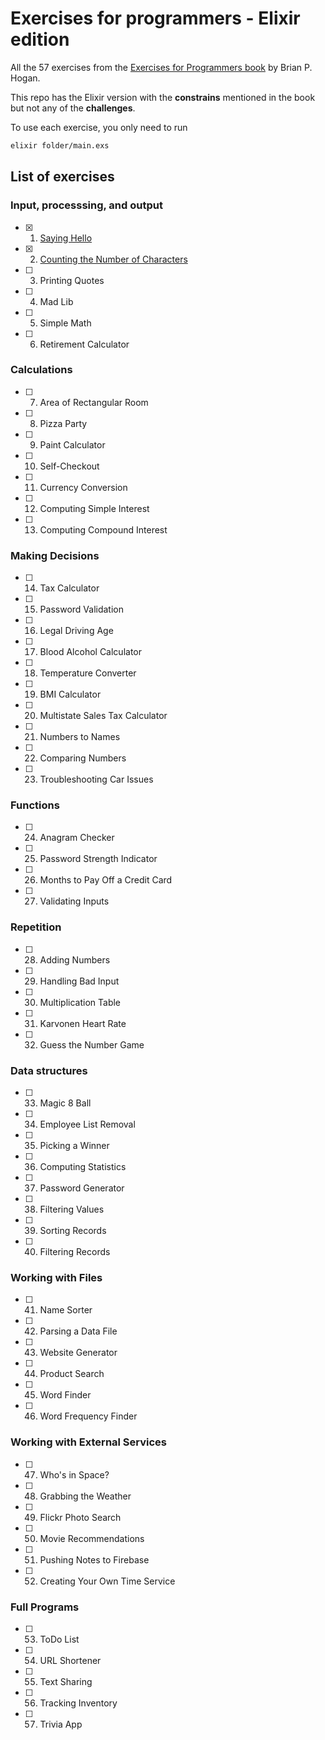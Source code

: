 # Exercises for programmers - Elixir edition

All the 57 exercises from the [Exercises for Programmers book](https://pragprog.com/book/bhwb/exercises-for-programmers) by Brian P. Hogan.

This repo has the Elixir version with the **constrains** mentioned in the book but not any of the **challenges**.

To use each exercise, you only need to run

```bash
elixir folder/main.exs
```

## List of exercises

### Input, processsing, and output

- [x] 1. [Saying Hello](/01_saying_hello)
- [x] 2. [Counting the Number of Characters](/02_counting_the_number_of_characters)
- [ ] 3. Printing Quotes
- [ ] 4. Mad Lib
- [ ] 5. Simple Math
- [ ] 6. Retirement Calculator

### Calculations

- [ ] 7. Area of Rectangular Room
- [ ] 8. Pizza Party
- [ ] 9. Paint Calculator
- [ ] 10. Self-Checkout
- [ ] 11. Currency Conversion
- [ ] 12. Computing Simple Interest
- [ ] 13. Computing Compound Interest

### Making Decisions

- [ ] 14. Tax Calculator
- [ ] 15. Password Validation
- [ ] 16. Legal Driving Age
- [ ] 17. Blood Alcohol Calculator
- [ ] 18. Temperature Converter
- [ ] 19. BMI Calculator
- [ ] 20. Multistate Sales Tax Calculator
- [ ] 21. Numbers to Names
- [ ] 22. Comparing Numbers
- [ ] 23. Troubleshooting Car Issues

### Functions

- [ ] 24. Anagram Checker
- [ ] 25. Password Strength Indicator
- [ ] 26. Months to Pay Off a Credit Card
- [ ] 27. Validating Inputs

### Repetition

- [ ] 28. Adding Numbers
- [ ] 29. Handling Bad Input
- [ ] 30. Multiplication Table
- [ ] 31. Karvonen Heart Rate
- [ ] 32. Guess the Number Game

### Data structures

- [ ] 33. Magic 8 Ball
- [ ] 34. Employee List Removal
- [ ] 35. Picking a Winner
- [ ] 36. Computing Statistics
- [ ] 37. Password Generator
- [ ] 38. Filtering Values
- [ ] 39. Sorting Records
- [ ] 40. Filtering Records

### Working with Files

- [ ] 41. Name Sorter
- [ ] 42. Parsing a Data File
- [ ] 43. Website Generator
- [ ] 44. Product Search
- [ ] 45. Word Finder
- [ ] 46. Word Frequency Finder

### Working with External Services

- [ ] 47. Who's in Space?
- [ ] 48. Grabbing the Weather
- [ ] 49. Flickr Photo Search
- [ ] 50. Movie Recommendations
- [ ] 51. Pushing Notes to Firebase
- [ ] 52. Creating Your Own Time Service

### Full Programs

- [ ] 53. ToDo List
- [ ] 54. URL Shortener
- [ ] 55. Text Sharing
- [ ] 56. Tracking Inventory
- [ ] 57. Trivia App
